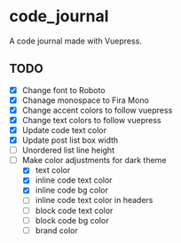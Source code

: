 # code_journal

A code journal made with Vuepress.

## TODO

- [x] Change font to Roboto
- [x] Chanage monospace to Fira Mono
- [x] Change accent colors to follow vuepress
- [x] Change text colors to follow vuepress
- [x] Update code text color
- [x] Update post list box width
- [ ] Unordered list line height
- [ ] Make color adjustments for dark theme
  - [x] text color
  - [x] inline code text color
  - [x] inline code bg color
  - [ ] inline code text color in headers
  - [ ] block code text color
  - [ ] block code bg color
  - [ ] brand color
